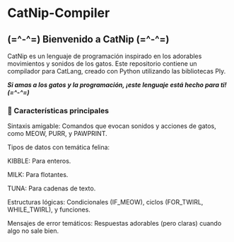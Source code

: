 # CatNip-Compiler
## **(=^-^=) Bienvenido a CatNip (=^-^=)**

CatNip es un lenguaje de programación inspirado en los adorables movimientos y sonidos de los gatos. Este repositorio contiene un compilador para CatLang, creado con Python utilizando las bibliotecas Ply.

***Si amas a los gatos y la programación, ¡este lenguaje está hecho para ti! (=^-^=)***

 ### **🌱 Características principales**

Sintaxis amigable: Comandos que evocan sonidos y acciones de gatos, como MEOW, PURR, y PAWPRINT.

Tipos de datos con temática felina:

KIBBLE: Para enteros.

MILK: Para flotantes.

TUNA: Para cadenas de texto.

Estructuras lógicas: Condicionales (IF_MEOW), ciclos (FOR_TWIRL, WHILE_TWIRL), y funciones.

Mensajes de error temáticos: Respuestas adorables (pero claras) cuando algo no sale bien.


